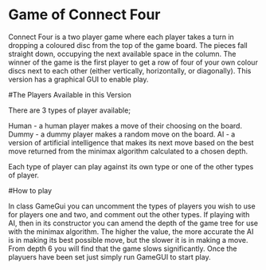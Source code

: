 # Game of Connect Four

Connect Four is a two player game where each player takes a turn in dropping a coloured disc from the top of the game board. The pieces fall straight down, occupying the next available space in the column. The winner of the game is the first player to get a row of four of your own colour discs next to each other (either vertically, horizontally, or diagonally). This version has a graphical GUI to enable play.

#The Players Available in this Version

There are 3 types of player available;
  
  Human - a human player makes a move of their choosing on the board.
  Dummy - a dummy player makes a random move on the board.
  AI - a version of artificial intelligence that makes its next move based on the best move returned from the minimax algorithm calculated to a chosen depth.
  
Each type of player can play against its own type or one of the other types of player.

#How to play

In class GameGui you can uncomment the types of players you wish to use for players one and two, and comment out the other types. If playing with AI, then in its constructor you can amend the depth of the game tree for use with the minimax algorithm. The higher the value, the more accurate the AI is in making its best possible move, but the slower it is in making a move. From depth 6 you will find that the game slows significantly. Once the playuers have been set just simply run GameGUI to start play.



  

